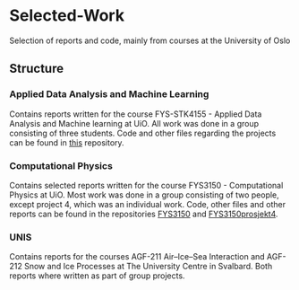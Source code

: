 # Selected-Work
Selection of reports and code, mainly from courses at the University of Oslo

## Structure
### Applied Data Analysis and Machine Learning
Contains reports written for the course FYS-STK4155 - Applied Data Analysis and Machine learning at UiO. All work was done in a group consisting of three students. Code and other files regarding the projects can be found in [this](https://github.com/alpsjur/FYS-STK4155) repository.

### Computational Physics
Contains selected reports written for the course FYS3150 - Computational Physics at UiO. Most work was done in a group consisting of two people, except project 4, which was an individual work. Code, other files and other reports can be found in the repositories  [FYS3150](https://github.com/alpsjur/FYS3150) and [FYS3150prosjekt4](https://github.com/alpsjur/FYS3150prosjekt4).

### UNIS
Contains reports for the courses AGF-211 Air–Ice–Sea Interaction and AGF-212 Snow and Ice Processes at The University Centre in Svalbard. Both reports where written as part of group projects.  
